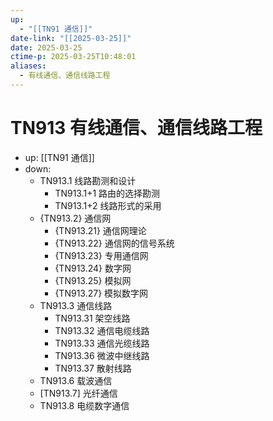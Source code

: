 ```yaml
---
up:
  - "[[TN91 通信]]"
date-link: "[[2025-03-25]]"
date: 2025-03-25
ctime-p: 2025-03-25T10:48:01
aliases:
  - 有线通信、通信线路工程
---
```


# TN913 有线通信、通信线路工程

- up: [[TN91 通信]]
- down:	
	- TN913.1 线路勘测和设计
		- TN913.1+1 路由的选择勘测
		- TN913.1+2 线路形式的采用
	- {TN913.2} 通信网
		- {TN913.21} 通信网理论
		- {TN913.22} 通信网的信号系统
		- {TN913.23} 专用通信网
		- {TN913.24} 数字网
		- {TN913.25} 模拟网
		- {TN913.27} 模拟数字网
	- TN913.3 通信线路
		- TN913.31 架空线路
		- TN913.32 通信电缆线路
		- TN913.33 通信光缆线路
		- TN913.36 微波中继线路
		- TN913.37 散射线路
	- TN913.6 载波通信
	- [TN913.7] 光纤通信
	- TN913.8 电缆数字通信
	
